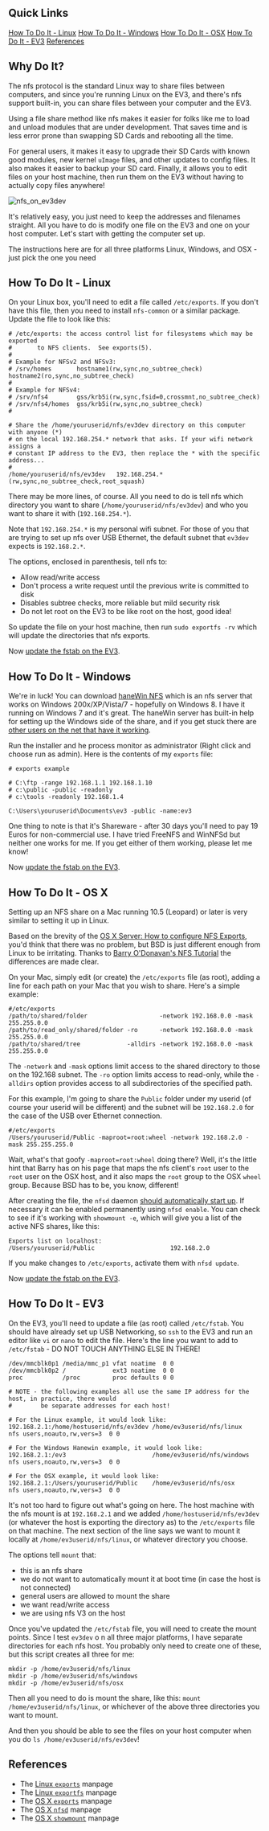 ## Quick Links

[How To Do It - Linux](#nfsLinuxHowTo) 
[How To Do It - Windows](#nfsWindowsHowTo) 
[How To Do It - OSX](#nfsOSXHowTo) 
[How To Do It - EV3](#nfsEV3HowTo) 
[References](#nfsReferences) 

## Why Do It?

The nfs protocol is the standard Linux way to share files between computers, and since you're running Linux on the EV3, and there's nfs support built-in, you can share files between your computer and the EV3.

Using a file share method like nfs makes it easier for folks like me to load and unload modules that are under development. That saves time and is less error prone than swapping SD Cards and rebooting all the time.

For general users, it makes it easy to upgrade their SD Cards with known good modules, new kernel `uImage` files, and other updates to config files. It also makes it easier to backup your SD card. Finally, it allows you to edit files on your host machine, then run them on the EV3 without having to actually copy files anywhere!

![nfs_on_ev3dev](docs/nfs_on_ev3dev.png)

It's relatively easy, you just need to keep the addresses and filenames straight. All you have to do is modify one file on the EV3 and one on your host computer. Let's start with getting the computer set up.

The instructions here are for all three platforms Linux, Windows, and OSX - just pick the one you need 

## <a name="nfsLinuxHowTo"/> How To Do It - Linux

On your Linux box, you'll need to edit a file called `/etc/exports`. If you don't have this file, then you need to install `nfs-common` or a similar package. Update the file to look like this:

```
# /etc/exports: the access control list for filesystems which may be exported
#		to NFS clients.  See exports(5).
#
# Example for NFSv2 and NFSv3:
# /srv/homes       hostname1(rw,sync,no_subtree_check) hostname2(ro,sync,no_subtree_check)
#
# Example for NFSv4:
# /srv/nfs4        gss/krb5i(rw,sync,fsid=0,crossmnt,no_subtree_check)
# /srv/nfs4/homes  gss/krb5i(rw,sync,no_subtree_check)
#

# Share the /home/youruserid/nfs/ev3dev directory on this computer with anyone (*)
# on the local 192.168.254.* network that asks. If your wifi network assigns a
# constant IP address to the EV3, then replace the * with the specific address...
#
/home/youruserid/nfs/ev3dev   192.168.254.*(rw,sync,no_subtree_check,root_squash)
```

There may be more lines, of course. All you need to do is tell nfs which directory you want to share (`/home/youruserid/nfs/ev3dev`) and who you want to share it with (`192.168.254.*`). 

Note that `192.168.254.*` is my personal wifi subnet. For those of you that are trying to set up nfs over USB Ethernet, the default subnet that `ev3dev` expects is `192.168.2.*`.

The options, enclosed in parenthesis, tell nfs to:

- Allow read/write access
- Don't process a write request until the previous write is committed to disk
- Disables subtree checks, more reliable but mild security risk
- Do not let root on the EV3 to be like root on the host, good idea!

So update the file on your host machine, then run `sudo exportfs -rv` which will update the directories that nfs exports.

Now [update the fstab on the EV3](#nfsEV3HowTo). 

## <a name="nfsWindowsHowTo"/> How To Do It - Windows

We're in luck! You can download [haneWin NFS](http://www.hanewin.net/nfs-e.htm) which is an nfs server that works on Windows 200x/XP/Vista/7 - hopefully on Windows 8. I have it running on Windows 7 and it's great. The haneWin server has built-in help for setting up the Windows side of the share, and if you get stuck there are [other users on the net that have it working][stmlabshanewin]. 

Run the installer and he process monitor as administrator (Right click and choose run as admin). Here is the contents of my `exports` file:

```clean
# exports example

# C:\ftp -range 192.168.1.1 192.168.1.10
# c:\public -public -readonly
# c:\tools -readonly 192.168.1.4

C:\Users\youruserid\Documents\ev3 -public -name:ev3
```

One thing to note is that it's Shareware - after 30 days you'll need to pay 19 Euros for non-commercial use. I have tried FreeNFS and WinNFSd but neither one works for me. If you get either of them working, please let me know!

Now [update the fstab on the EV3](#nfsEV3HowTo). 

## <a name="nfsOSXHowTo"/> How To Do It - OS X

Setting up an NFS share on a Mac running 10.5 (Leopard) or later is very similar to setting it up in Linux.

Based on the brevity of the [OS X Server: How to configure NFS Exports][OSXServerNFSExport], you'd think that there was no problem, but BSD is just different enough from Linux to be irritating. Thanks to [Barry O'Donavan's NFS Tutorial][BarryODonavanNFS] the differences are made clear.

On your Mac, simply edit (or create) the `/etc/exports` file (as root), adding a line for each path on your Mac that you wish to share. Here's a simple example:

```clean
#/etc/exports
/path/to/shared/folder                    -network 192.168.0.0 -mask 255.255.0.0
/path/to/read_only/shared/folder -ro      -network 192.168.0.0 -mask 255.255.0.0
/path/to/shared/tree             -alldirs -network 192.168.0.0 -mask 255.255.0.0
```

The `-network` and `-mask` options limit access to the shared directory to those on the 192.168 subnet. The `-ro` option limits access to read-only, while the `-alldirs` option provides access to all subdirectories of the specified path. 

For this example, I'm going to share the `Public` folder under my userid (of course your userid will be different) and the subnet will be `192.168.2.0` for the case of the USB over Ethernet connection.

```clean
#/etc/exports
/Users/youruserid/Public -maproot=root:wheel -network 192.168.2.0 -mask 255.255.255.0
```

Wait, what's that goofy `-maproot=root:wheel` doing there? Well, it's the little hint that Barry has on his page that maps the nfs client's `root` user to the `root` user on the OSX host, and it also maps the `root` group to the OSX `wheel` group. Because BSD has to be, you know, different!

After creating the file, the `nfsd` daemon [should automatically start up][OSXServerNFSExport]. If necessary it can be enabled permanently using `nfsd enable`. You can check to see if it's working with `showmount -e`, which will give you a list of the active NFS shares, like this:

```clean
Exports list on localhost:
/Users/youruserid/Public                     192.168.2.0
```

If you make changes to `/etc/exports`, activate them with `nfsd update`.

Now [update the fstab on the EV3](#nfsEV3HowTo).  

## <a name="nfsEV3HowTo"/> How To Do It - EV3

On the EV3, you'll need to update a file (as root) called `/etc/fstab`. You should have already set up USB Networking, so `ssh` to the EV3 and run an editor like `vi` or `nano` to edit the file. Here's the line you want to add to `/etc/fstab` - DO NOT TOUCH ANYTHING ELSE IN THERE!

```clean
/dev/mmcblk0p1 /media/mmc_p1 vfat noatime  0 0
/dev/mmcblk0p2 /             ext3 noatime  0 0
proc           /proc         proc defaults 0 0

# NOTE - the following examples all use the same IP address for the host, in practice, there would
#        be separate addresses for each host!

# For the Linux example, it would look like:
192.168.2.1:/home/hostuserid/nfs/ev3dev /home/ev3userid/nfs/linux   nfs users,noauto,rw,vers=3  0 0

# For the Windows Hanewin example, it would look like:
192.168.2.1:/ev3                        /home/ev3userid/nfs/windows nfs users,noauto,rw,vers=3  0 0

# For the OSX example, it would look like:
192.168.2.1:/Users/youruserid/Public    /home/ev3userid/nfs/osx     nfs users,noauto,rw,vers=3  0 0
```

It's not too hard to figure out what's going on here. The host machine with the nfs mount is at `192.168.2.1` and we added `/home/hostuserid/nfs/ev3dev` (or whatever the host is exporting the directory as) to the `/etc/exports` file on that machine. The next section of the line says we want to mount it locally at `/home/ev3userid/nfs/linux`, or whatever directory you choose.

The options tell `mount` that:

- this is an nfs share
- we do not want to automatically mount it at boot time (in case the host is not connected)
- general users are allowed to mount the share
- we want read/write access
- we are using nfs V3 on the host

Once you've updated the `/etc/fstab` file, you will need to create the mount points. Since I test `ev3dev` o n all three major platforms, I have separate directories for each nfs host. You probably only need to create one of these, but this script creates all three for me:

```clean
mkdir -p /home/ev3userid/nfs/linux
mkdir -p /home/ev3userid/nfs/windows
mkdir -p /home/ev3userid/nfs/osx
```

Then all you need to do is mount the share, like this: `mount /home/ev3userid/nfs/linux`, or whichever of the above three directories you want to mount.

And then you should be able to see the files on your host computer when you do `ls /home/ev3userid/nfs/ev3dev`!

## <a name="nfsReferences"/> References

- The [Linux `exports`][linuxexports5] manpage
- The [Linux `exportfs`][linuxexportfs8] manpage
- The [OS X `exports`][OSXexports5] manpage
- The [OS X `nfsd`][OSXnfsd] manpage
- The [OS X `showmount`][OSXshowmount] manpage


[stmlabshanewin]: [http://forum.stmlabs.com/showthread.php?tid=6285

[OSXServerNFSExport]: http://support.apple.com/kb/HT4695
[BarryODonavanNFS]: http://www.barryodonovan.com/index.php/2012/12/12/apple-os-x-as-an-nfs-server-with-linux-clients
[linuxexports5]:  http://linux.die.net/man/5/exports
[linuxexportfs8]: http://linux.die.net/man/8/exportfs
[OSXexports5]: https://developer.apple.com/library/mac/documentation/Darwin/Reference/Manpages/man5/exports.5.html
[OSXnfsd]: https://developer.apple.com/library/mac/documentation/Darwin/Reference/ManPages/man8/nfsd.8.html 
[OSXshowmount]: https://developer.apple.com/library/mac/documentation/Darwin/Reference/Manpages/man8/showmount.8.html
